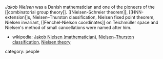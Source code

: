 _Jakob Nielsen_ was a Danish mathematician and one of the pioneers of the [[combinatorial group theory]]. [[Nielsen-Schreier theorem]], [[HNN-extension]]s, Nielsen&#8211;Thurston classification, Nielsen fixed point theorem, Nielsen invariant, [[Fenchel-Nielson coordinates]] on Teichm&#252;ller space and Nielsen's method of small cancellations were named after him.

* wikipedia: [Jakob Nielsen (mathematician)](http://en.wikipedia.org/wiki/Jakob_Nielsen_%28mathematician%29), [Nielsen&#8211;Thurston classification](http://en.wikipedia.org/wiki/Nielsen%E2%80%93Thurston_classification), [Nielsen theory](http://en.wikipedia.org/wiki/Nielsen_theory)

category: people